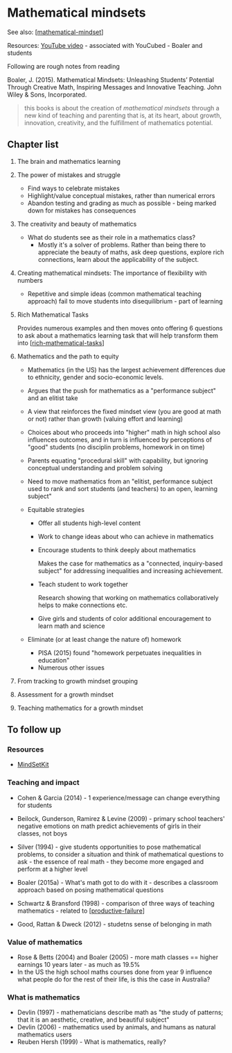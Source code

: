 # Mathematical mindsets

See also: [[mathematical-mindset]]

Resources: [YouTube video](https://www.youtube.com/watch?v=bxrPy1fjVU4&t=472s) - associated with YouCubed - Boaler and students

Following are rough notes from reading 

Boaler, J. (2015). Mathematical Mindsets: Unleashing Students’ Potential Through Creative Math, Inspiring Messages and Innovative Teaching. John Wiley & Sons, Incorporated.

> this books is about the creation of _mathematical mindsets_ through a new kind of teaching and parenting that is, at its heart, about growth, innovation, creativity, and the fulfillment of mathematics potential.

## Chapter list

1. The brain and mathematics learning
2. The power of mistakes and struggle

    - Find ways to celebrate mistakes
    - Highlight/value conceptual mistakes, rather than numerical errors
    - Abandon testing and grading as much as possible - being marked down for mistakes has consequences
3. The creativity and beauty of mathematics

    - What do students see as their role in a mathematics class?
        - Mostly it's a solver of problems.  Rather than being there to appreciate the beauty of maths, ask deep questions, explore rich connections, learn about the applicability of the subject.
4. Creating mathematical mindsets: The importance of flexibility with numbers

    - Repetitive and simple ideas (common mathematical teaching approach) fail to move students into disequilibrium - part of learning
5. Rich Mathematical Tasks

    Provides numerous examples and then moves onto offering 6 questions to ask about a mathematics learning task that will help transform them into [[rich-mathematical-tasks]]
6. Mathematics and the path to equity

    - Mathematics (in the US) has the largest achievement differences due to ethnicity, gender and socio-economic levels.
    - Argues that the push for mathematics as a "performance subject" and an elitist take
    - A view that reinforces the fixed mindset view (you are good at math or not) rather than growth (valuing effort and learning)
    - Choices about who proceeds into "higher" math in high school also influences outcomes, and in turn is influenced by perceptions of "good" students (no disciplin problems, homework in on time)
    - Parents equating "procedural skill" with capability, but ignoring conceptual understanding and problem solving
    - Need to move mathematics from an "elitist, performance subject used to rank and sort students (and teachers) to an open, learning subject"
    - Equitable strategies
        - Offer all students high-level content
        - Work to change ideas about who can achieve in mathematics
        - Encourage students to think deeply about mathematics

            Makes the case for mathematics as a "connected, inquiry-based subject" for addressing inequalities and increasing achievement.
        - Teach student to work together

            Research showing that working on mathematics collaboratively helps to make connections etc.
        - Give girls and students of color additional encouragement to learn math and science 
    - Eliminate (or at least change the nature of) homework

        - PISA (2015) found "homework perpetuates inequalities in education"
        - Numerous other issues
7. From tracking to growth mindset grouping
8. Assessment for a growth mindset
9. Teaching mathematics for a growth mindset



## To follow up

### Resources

- [MindSetKit](https://www.mindsetkit.org/)

### Teaching and impact

- Cohen & Garcia (2014) - 1 experience/message can change everything for students
- Beilock, Gunderson, Ramirez & Levine (2009) - primary school teachers' negative emotions on math predict achievements of girls in their classes, not boys
- Silver (1994) - give students opportunities to pose mathematical problems, to consider a situation and think of mathematical questions to ask - the essence of real math - they become more engaged and perform at a higher level
- Boaler (2015a) - What's math got to do with it - describes a classroom approach based on posing mathematical questions
- Schwartz & Bransford (1998) - comparison of three ways of teaching mathematics - related to [[productive-failure]]

- Good, Rattan & Dweck (2012) - studetns sense of belonging in math

### Value of mathematics

- Rose & Betts (2004) and Boaler (2005) - more math classes == higher earnings 10 years later - as much as 19.5%
- In the US the high school maths courses done from year 9 influence what people do for the rest of their life, is this the case in Australia?

### What is mathematics

- Devlin (1997) - mathematicians describe math as "the study of patterns; that it is an aesthetic, creative, and beautiful subject"
- Devlin (2006) - mathematics used by animals, and humans as natural mathematics users
- Reuben Hersh (1999) - What is mathematics, really?



[//begin]: # "Autogenerated link references for markdown compatibility"
[mathematical-mindset]: mathematical-mindset "Mathematical Mindset"
[rich-mathematical-tasks]: rich-mathematical-tasks "Rich mathematical tasks"
[productive-failure]: productive-failure "Productive Failure"
[//end]: # "Autogenerated link references"